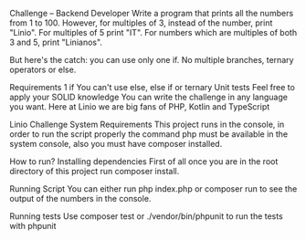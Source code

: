 Challenge – Backend Developer
Write a program that prints all the numbers from 1 to 100. However, for multiples of 3, instead of the number, print "Linio". For multiples of 5 print "IT". For numbers which are multiples of both 3 and 5, print "Linianos".

But here's the catch: you can use only one if. No multiple branches, ternary operators or else.

Requirements
1 if
You can't use else, else if or ternary
Unit tests
Feel free to apply your SOLID knowledge
You can write the challenge in any language you want. Here at Linio we are big fans of PHP, Kotlin and TypeScript



Linio Challenge
System Requirements
This project runs in the console, in order to run the script properly the command php must be available in the system console, also you must have composer installed.

How to run?
Installing dependencies
First of all once you are in the root directory of this project run composer install.

Running Script
You can either run php index.php or composer run to see the output of the numbers in the console.

Running tests
Use composer test or ./vendor/bin/phpunit to run the tests with phpunit
